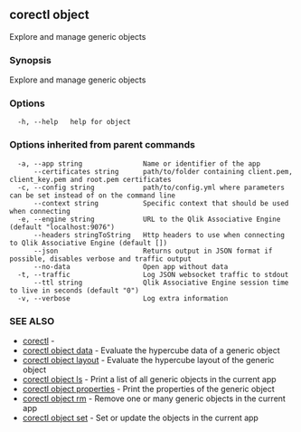## corectl object

Explore and manage generic objects

### Synopsis

Explore and manage generic objects

### Options

```
  -h, --help   help for object
```

### Options inherited from parent commands

```
  -a, --app string               Name or identifier of the app
      --certificates string      path/to/folder containing client.pem, client_key.pem and root.pem certificates
  -c, --config string            path/to/config.yml where parameters can be set instead of on the command line
      --context string           Specific context that should be used when connecting
  -e, --engine string            URL to the Qlik Associative Engine (default "localhost:9076")
      --headers stringToString   Http headers to use when connecting to Qlik Associative Engine (default [])
      --json                     Returns output in JSON format if possible, disables verbose and traffic output
      --no-data                  Open app without data
  -t, --traffic                  Log JSON websocket traffic to stdout
      --ttl string               Qlik Associative Engine session time to live in seconds (default "0")
  -v, --verbose                  Log extra information
```

### SEE ALSO

* [corectl](corectl.md)	 - 
* [corectl object data](corectl_object_data.md)	 - Evaluate the hypercube data of a generic object
* [corectl object layout](corectl_object_layout.md)	 - Evaluate the hypercube layout of the generic object
* [corectl object ls](corectl_object_ls.md)	 - Print a list of all generic objects in the current app
* [corectl object properties](corectl_object_properties.md)	 - Print the properties of the generic object
* [corectl object rm](corectl_object_rm.md)	 - Remove one or many generic objects in the current app
* [corectl object set](corectl_object_set.md)	 - Set or update the objects in the current app

